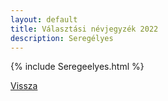 ```yaml
---
layout: default
title: Választási névjegyzék 2022
description: Seregélyes
---
```


{% include Seregeelyes.html %}

[Vissza](./)